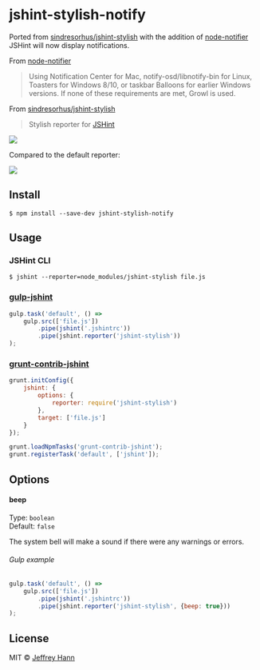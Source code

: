 # jshint-stylish-notify

Ported from [sindresorhus/jshint-stylish](https://github.com/sindresorhus/jshint-stylish) with the addition of [node-notifier](https://github.com/mikaelbr/node-notifier) JSHint will now display notifications. 

From [node-notifier](https://github.com/mikaelbr/node-notifier) 

> Using Notification Center for Mac, notify-osd/libnotify-bin for Linux, Toasters for Windows 8/10, or taskbar Balloons for earlier Windows versions. If none of these requirements are met, Growl is used.   

From [sindresorhus/jshint-stylish](https://github.com/sindresorhus/jshint-stylish)

> Stylish reporter for [JSHint](https://github.com/jshint/jshint)

![](screenshot.png)

Compared to the default reporter:

![](screenshot-default-reporter.png)


## Install

```
$ npm install --save-dev jshint-stylish-notify
```


## Usage

### JSHint CLI

```
$ jshint --reporter=node_modules/jshint-stylish file.js
```

### [gulp-jshint](https://github.com/spalger/gulp-jshint)

```js
gulp.task('default', () =>
	gulp.src(['file.js'])
		.pipe(jshint('.jshintrc'))
		.pipe(jshint.reporter('jshint-stylish'))
);
```

### [grunt-contrib-jshint](https://github.com/gruntjs/grunt-contrib-jshint)

```js
grunt.initConfig({
	jshint: {
		options: {
			reporter: require('jshint-stylish')
		},
		target: ['file.js']
	}
});

grunt.loadNpmTasks('grunt-contrib-jshint');
grunt.registerTask('default', ['jshint']);
```


## Options

#### beep

Type: `boolean`<br>
Default: `false`

The system bell will make a sound if there were any warnings or errors.

###### Gulp example

```js
gulp.task('default', () =>
	gulp.src(['file.js'])
		.pipe(jshint('.jshintrc'))
		.pipe(jshint.reporter('jshint-stylish', {beep: true}))
);
```


## License

MIT © [Jeffrey Hann](http://jeffreyhann.ca)
